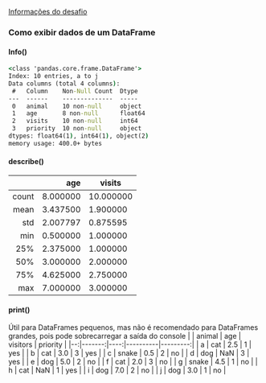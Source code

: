 [Informações do desafio](Challenge.md)

### Como exibir dados de um DataFrame
#### **Info()**
```cmd
<class 'pandas.core.frame.DataFrame'>
Index: 10 entries, a to j
Data columns (total 4 columns):
 #   Column    Non-Null Count  Dtype  
---  ------    --------------  -----  
 0   animal    10 non-null     object 
 1   age       8 non-null      float64
 2   visits    10 non-null     int64  
 3   priority  10 non-null     object 
dtypes: float64(1), int64(1), object(2)
memory usage: 400.0+ bytes
```

#### describe()
|       |  age  |   visits     |   
|------:|---------:|-----------|
| count | 8.000000 | 10.000000 |   
|  mean | 3.437500 |  1.900000 |   
|   std | 2.007797 |  0.875595 |   
|   min | 0.500000 |  1.000000 |   
|   25% | 2.375000 |  1.000000 |   
|   50% | 3.000000 |  2.000000 |   
|   75% | 4.625000 |  2.750000 |   
|   max | 7.000000 |  3.000000 |   

#### print()
Útil para DataFrames pequenos, mas não é recomendado para DataFrames grandes, pois pode sobrecarregar a saída do console
|   | animal | age | visitors | priority |
|--:|-------:|----:|----------|---------:|
| a |    cat | 2.5 | 1        | yes      |
| b |    cat | 3.0 | 3        | yes      |
| c |  snake | 0.5 | 2        | no       |
| d |    dog | NaN | 3        | yes      |
| e |    dog | 5.0 | 2        | no       |
| f |    cat | 2.0 | 3        | no       |
| g |  snake | 4.5 | 1        | no       |
| h |    cat | NaN | 1        | yes      |
| i | dog    | 7.0 | 2        | no       |
| j | dog    | 3.0 | 1        | no       |